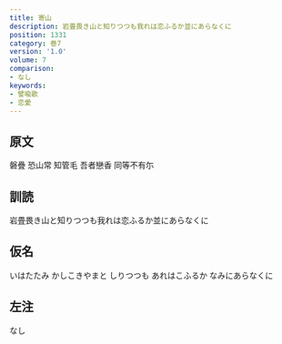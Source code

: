 ```yaml
---
title: 寄山
description: 岩畳畏き山と知りつつも我れは恋ふるか並にあらなくに
position: 1331
category: 巻7
version: '1.0'
volume: 7
comparison:
- なし
keywords:
- 譬喩歌
- 恋愛
---
```


## 原文

磐疊 恐山常 知管毛 吾者戀香 同等不有尓

## 訓読

岩畳畏き山と知りつつも我れは恋ふるか並にあらなくに

## 仮名

いはたたみ かしこきやまと しりつつも あれはこふるか なみにあらなくに

## 左注

なし
